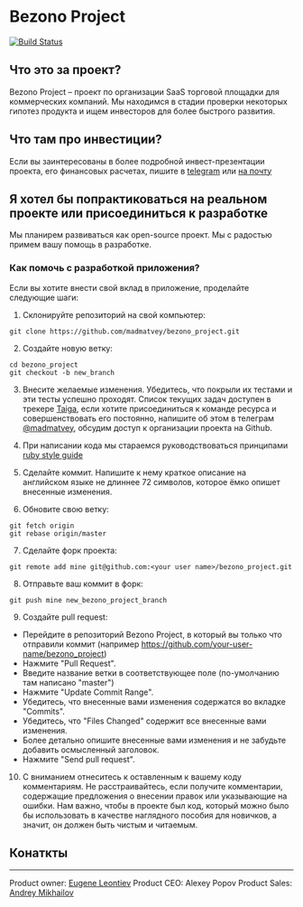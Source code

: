 # Bezono Project

[![Build Status](https://travis-ci.org/madmatvey/bezono_project.svg?branch=master)](https://travis-ci.org/madmatvey/bezono_project)

## Что это за проект?
Bezono Project – проект по организации SaaS торговой площадки для коммерческих компаний.
Мы находимся в стадии проверки некоторых гипотез продукта и ищем инвесторов для более быстрого развития.

## Что там про инвестиции?

Если вы заинтересованы в более подробной инвест-презентации проекта, его финансовых расчетах, пишите в [telegram](https://telegram.me/madmatvey) или [на почту](mailto:info@24tender.ru)

## Я хотел бы попрактиковаться на реальном проекте или присоединиться к разработке

Мы планирем развиваться как open-source проект. Мы с радостью примем вашу помощь в разработке.

### Как помочь с разработкой приложения?

Если вы хотите внести свой вклад в приложение, проделайте следующие шаги:

1. Склонируйте репозиторий на свой компьютер:

```
git clone https://github.com/madmatvey/bezono_project.git
```

2. Создайте новую ветку:

```
cd bezono_project
git checkout -b new_branch
```

3. Внесите желаемые изменения. Убедитесь, что покрыли их тестами и эти тесты успешно проходят.
Список текущих задач доступен в трекере [Taiga](https://tree.taiga.io/project/madmatvey-bezono-project/), если хотите присоединиться к команде ресурса и совершенствовать его постоянно, напишите об этом в телеграм [@madmatvey](https://telegram.me/madmatvey), обсудим доступ к организации проекта на Github.

4. При написании кода мы стараемся руководствоваться принципами [ruby style guide](https://github.com/arbox/ruby-style-guide/blob/master/README-ruRU.md)

5. Сделайте коммит. Напишите к нему краткое описание на английском языке не длиннее 72 символов, которое ёмко опишет внесенные изменения.

6. Обновите свою ветку:

```
git fetch origin
git rebase origin/master
```

7. Сделайте форк проекта:

```
git remote add mine git@github.com:<your user name>/bezono_project.git

```

8. Отправьте ваш коммит в форк:

```
git push mine new_bezono_project_branch
```

9. Создайте pull request:

 - Перейдите в репозиторий Bezono Project, в который вы только что отправили коммит (например https://github.com/your-user-name/bezono_project)
 - Нажмите "Pull Request".
 - Введите название ветки в соответствующее поле (по-умолчанию там написано "master")
 - Нажмите "Update Commit Range".
 - Убедитесь, что внесенные вами изменения содержатся во вкладке "Commits".
 - Убедитесь, что "Files Changed" содержит все внесенные вами изменения.
 - Более детально опишите внесенные вами изменения и не забудьте добавить осмысленный заголовок.
 - Нажмите "Send pull request".

10. С вниманием отнеситесь к оставленным к вашему коду комментариям. Не расстраивайтесь, если получите комментарии, содержащие предложения о внесении правок или указывающие на ошибки. Нам важно, чтобы в проекте был код, который можно было бы использовать в качестве наглядного пособия для новичков, а значит, он должен быть чистым и читаемым.


## Конаткты
-------
Product owner: [Eugene Leontiev](https://telegram.me/madmatvey)
Product CEO: Alexey Popov
Product Sales: [Andrey Mikhailov](mailto:a_mihailov@24tender.ru)
